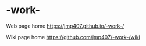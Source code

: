 # -work-  

Web page home  https://jmp407.github.io/-work-/

Wiki page home  https://github.com/jmp407/-work-/wiki
